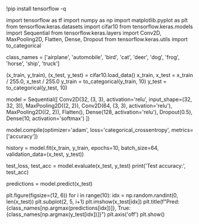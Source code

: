 !pip install tensorflow -q

import tensorflow as tf
import numpy as np
import matplotlib.pyplot as plt
from tensorflow.keras.datasets import cifar10
from tensorflow.keras.models import Sequential
from tensorflow.keras.layers import Conv2D, MaxPooling2D, Flatten, Dense, Dropout
from tensorflow.keras.utils import to_categorical

class_names = ['airplane', 'automobile', 'bird', 'cat', 'deer', 'dog', 'frog', 'horse', 'ship', 'truck']

(x_train, y_train), (x_test, y_test) = cifar10.load_data()
x_train, x_test = x_train / 255.0, x_test / 255.0
y_train = to_categorical(y_train, 10)
y_test = to_categorical(y_test, 10)

model = Sequential([
    Conv2D(32, (3, 3), activation='relu', input_shape=(32, 32, 3)),
    MaxPooling2D((2, 2)),
    Conv2D(64, (3, 3), activation='relu'),
    MaxPooling2D((2, 2)),
    Flatten(),
    Dense(128, activation='relu'),
    Dropout(0.5),
    Dense(10, activation='softmax')
])

model.compile(optimizer='adam', 
              loss='categorical_crossentropy', 
              metrics=['accuracy'])

history = model.fit(x_train, y_train, epochs=10, batch_size=64, validation_data=(x_test, y_test))

test_loss, test_acc = model.evaluate(x_test, y_test)
print('Test accuracy:', test_acc)

predictions = model.predict(x_test)

plt.figure(figsize=(12, 6))
for i in range(10):
  idx = np.random.randint(0, len(x_test))
  plt.subplot(2, 5, i+1)
  plt.imshow(x_test[idx])
  plt.title(f"Pred: {class_names[np.argmax(predictions[idx])]}, True: {class_names[np.argmax(y_test[idx])]}")
  plt.axis('off')
plt.show()
